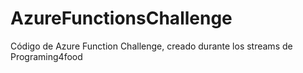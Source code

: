 # AzureFunctionsChallenge
Código de Azure Function Challenge, creado durante los streams de Programing4food
